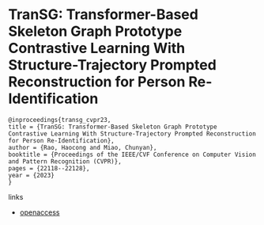 # TranSG: Transformer-Based Skeleton Graph Prototype Contrastive Learning With Structure-Trajectory Prompted Reconstruction for Person Re-Identification

```
@inproceedings{transg_cvpr23,
title = {TranSG: Transformer-Based Skeleton Graph Prototype Contrastive Learning With Structure-Trajectory Prompted Reconstruction for Person Re-Identification},
author = {Rao, Haocong and Miao, Chunyan},
booktitle = {Proceedings of the IEEE/CVF Conference on Computer Vision and Pattern Recognition (CVPR)},
pages = {22118--22128},
year = {2023}
}
```

links
- [openaccess](http://openaccess.thecvf.com//content/CVPR2023/html/Rao_TranSG_Transformer-Based_Skeleton_Graph_Prototype_Contrastive_Learning_With_Structure-Trajectory_Prompted_CVPR_2023_paper.html)
